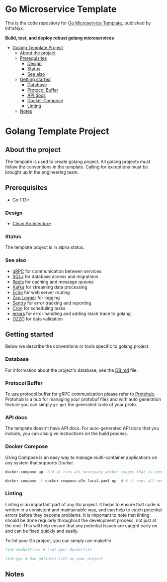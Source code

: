 # Go Microservice Template

<!-- # Hands-On Microservices with Node.js -->

This is the code repository for [Go Microservice Template](https://www.github.com/infranyx/go-grpc-template), published by InfraNyx.

**Build, test, and deploy robust golang microservices**

<!-- START doctoc generated TOC please keep comment here to allow auto update -->
<!-- DON'T EDIT THIS SECTION, INSTEAD RE-RUN doctoc TO UPDATE -->

- [Golang Template Project](#golang-template-project)
  - [About the project](#about-the-project)
  - [Prerequisites](#prerequisites)
    - [Design](#design)
    - [Status](#status)
    - [See also](#see-also)
  - [Getting started](#getting-started)
    - [Database](#database)
    - [Protocol Buffer](#protocol-buffer)
    - [API docs](#api-docs)
    - [Docker Compose](#docker-compose)
    - [Linting](#linting)
  - [Notes](#notes)

<!-- END doctoc generated TOC please keep comment here to allow auto update -->

# Golang Template Project

## About the project

The template is used to create golang project. All golang projects must follow the conventions in the
template. Calling for exceptions must be brought up in the engineering team.

## Prerequisites

- Go 1.13+

### Design

- [Clean Architecture](https://blog.cleancoder.com/uncle-bob/2012/08/13/the-clean-architecture.html)

### Status

The template project is in alpha status.

### See also

- [gRPC](https://grpc.io/) for communication between services
- [SQLx](https://github.com/jmoiron/sqlx) for database access and migrations
- [Redis](github.com/go-redis/redis) for caching and message queues
- [Kafka](https://github.com/segmentio/kafka-go) for streaming data processing
- [Echo](https://echo.labstack.com/) for web server routing
- [Zap Logger](https://github.com/uber-go/zap) for logging
- [Sentry](https://sentry.io/) for error tracking and reporting
- [Cron](https://godoc.org/github.com/robfig/cron) for scheduling tasks
- [errors](https://github.com/pkg/errors) for error handling and adding stack trace to golang
- [OZZO](github.com/go-ozzo/ozzo-validation) for data validation

## Getting started

Below we describe the conventions or tools specific to golang project.

### Database

For information about the project's database, see the [DB.md](docs/DB.md) file.

### Protocol Buffer

To use protocol buffer for gRPC communication please refer to [Protohub](https://github.com/infranyx/protobuf-template). Protohub is a hub for managing your protobuf files and with auto generation feature you can simply `go get` the generated code of your proto.

### API docs

The template doesn't have API docs. For auto-generated API docs that you include, you can also give instructions on the
build process.

### Docker Compose

Using Compose is an easy way to manage multi-container applications on any system that supports Docker.

```bash
docker-compose up -d # it runs all necessary docker images that is needed

docker-compose -f docker-compose.e2e-local.yaml up -d # it runs all necessary docker images for Testing environment
```

### Linting

Linting is an important part of any Go project. It helps to ensure that code is written in a consistent and maintainable way, and can help to catch potential errors before they become problems. It is important to note that linting should be done regularly throughout the development process, not just at the end. This will help ensure that any potential issues are caught early on and can be fixed quickly and easily.

To lint your Go project, you can simply use makefile

```makefile
lint-dockerfile: # Lint your Dockerfile

lint-go: # Use golintci-lint on your project
```

## Notes
